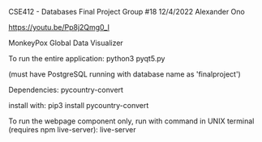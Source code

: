 CSE412 - Databases Final Project
Group #18
12/4/2022
Alexander Ono

https://youtu.be/Pp8j2Qmg0_I

MonkeyPox Global Data Visualizer

To run the entire application:
    python3 pyqt5.py
    
(must have PostgreSQL running with database name as 'finalproject')

Dependencies:
    pycountry-convert

install with:
    pip3 install pycountry-convert
   

To run the webpage component only, run with command in UNIX terminal (requires npm live-server):
    live-server

